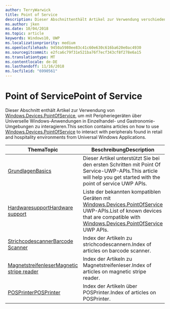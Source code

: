 ```yaml
---
author: TerryWarwick
title: Point of Service
description: Dieser Abschnittenthält Artikel zur Verwendung verschiedener Features des Point-of-Service-Namespace.
ms.author: jken
ms.date: 10/04/2018
ms.topic: article
keywords: Windows10, UWP
ms.localizationpriority: medium
ms.openlocfilehash: 9450a5980ee83c41c60e630c616ba620e0ac4930
ms.sourcegitcommit: e2fca6c79f31e521ba76f7ecf343cf8f278e6a15
ms.translationtype: MT
ms.contentlocale: de-DE
ms.lasthandoff: 11/16/2018
ms.locfileid: "6990561"
---
```

# <a name="point-of-service"></a><span data-ttu-id="0e402-104">Point of Service</span><span class="sxs-lookup"><span data-stu-id="0e402-104">Point of Service</span></span>
<span data-ttu-id="0e402-105">Dieser Abschnitt enthält Artikel zur Verwendung von [Windows.Devices.PointOfService](https://docs.microsoft.com/uwp/api/windows.devices.pointofservice), um mit Peripheriegeräten über Universelle Windows-Anwendungen in Einzelhandel- und Gastronomie-Umgebungen zu interagieren.</span><span class="sxs-lookup"><span data-stu-id="0e402-105">This section contains articles on how to use [Windows.Devices.PointOfService](https://docs.microsoft.com/uwp/api/windows.devices.pointofservice) to interact with peripherals found in retail and hospitality environments from Universal Windows Applications.</span></span>

| <span data-ttu-id="0e402-106">Thema</span><span class="sxs-lookup"><span data-stu-id="0e402-106">Topic</span></span> | <span data-ttu-id="0e402-107">Beschreibung</span><span class="sxs-lookup"><span data-stu-id="0e402-107">Description</span></span> |
|------|------------|
| [<span data-ttu-id="0e402-108">Grundlagen</span><span class="sxs-lookup"><span data-stu-id="0e402-108">Basics</span></span>](pos-basics.md) | <span data-ttu-id="0e402-109">Dieser Artikel unterstützt Sie bei den ersten Schritten mit Point Of Service-UWP-APIs.</span><span class="sxs-lookup"><span data-stu-id="0e402-109">This article will help you get started with the point of service UWP APIs.</span></span> |
| [<span data-ttu-id="0e402-110">Hardwaresupport</span><span class="sxs-lookup"><span data-stu-id="0e402-110">Hardware support</span></span>](pos-device-support.md) | <span data-ttu-id="0e402-111">Liste der bekannten kompatiblen Geräten mit [Windows.Devices.PointOfService](https://aka.ms/pointofservice-api) UWP-APIs.</span><span class="sxs-lookup"><span data-stu-id="0e402-111">List of known devices that are compatible with [Windows.Devices.PointOfService](https://aka.ms/pointofservice-api) UWP APIs.</span></span> |
| [<span data-ttu-id="0e402-112">Strichcodescanner</span><span class="sxs-lookup"><span data-stu-id="0e402-112">Barcode Scanner</span></span>](pos-barcodescanner.md) | <span data-ttu-id="0e402-113">Index der Artikeln zu strichcodescannern.</span><span class="sxs-lookup"><span data-stu-id="0e402-113">Index of articles on barcode scanner.</span></span> |
| [<span data-ttu-id="0e402-114">Magnetstreifenleser</span><span class="sxs-lookup"><span data-stu-id="0e402-114">Magnetic stripe reader</span></span>](pos-magnetic-stripe-reader.md) | <span data-ttu-id="0e402-115">Index der Artikeln zu Magnetstreifenleser.</span><span class="sxs-lookup"><span data-stu-id="0e402-115">Index of articles on magnetic stripe reader.</span></span>
| [<span data-ttu-id="0e402-116">POSPrinter</span><span class="sxs-lookup"><span data-stu-id="0e402-116">POSPrinter</span></span>](pos-printer.md) | <span data-ttu-id="0e402-117">Index der Artikeln über POSPrinter.</span><span class="sxs-lookup"><span data-stu-id="0e402-117">Index of articles on POSPrinter.</span></span> |